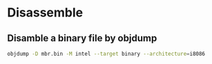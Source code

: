# Disassemble


## Disamble a binary file by objdump

```bash
objdump -D mbr.bin -M intel --target binary --architecture=i8086
```